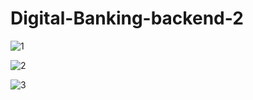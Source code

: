 # Digital-Banking-backend-2

![1](https://user-images.githubusercontent.com/12114256/170125793-7fda8a18-b7e2-4d09-a566-499a89997006.PNG)

![2](https://user-images.githubusercontent.com/12114256/170125800-f509f9f5-0e94-4c8d-b6fe-dcbbf5cf1d51.PNG)

![3](https://user-images.githubusercontent.com/12114256/170125807-839ddbe2-c5cf-464d-a254-e19cdbe70c4a.PNG)
